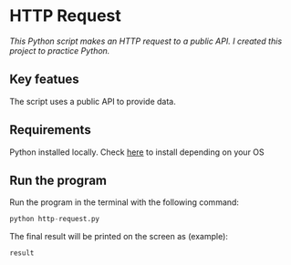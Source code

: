 # HTTP Request

*This Python script makes an HTTP request to a public API. I created this project to practice Python.*

## Key featues

The script uses a public API to provide data.

## Requirements

Python installed locally. Check [here](https://www.python.org/downloads/) to install depending on your OS

## Run the program

Run the program in the terminal with the following command:

```python
python http-request.py
```

The final result will be printed on the screen as (example):

```text
result 
```
